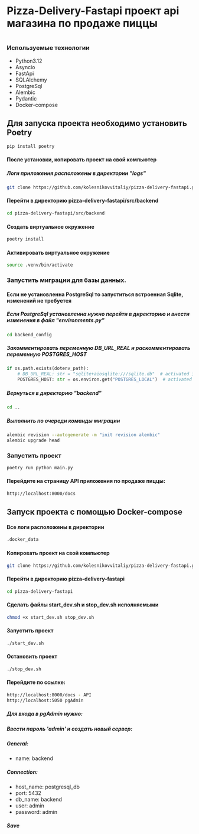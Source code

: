 # Pizza-Delivery-Fastapi проект api магазина по продаже пиццы 
#
### Используемые технологии    
* Python3.12
* Asyncio
* FastApi
* SQLAlchemy
* PostgreSql
* Alembic
* Pydantic
* Docker-compose


## Для запуска проекта необходимо установить Poetry
```bash
pip install poetry
```

#### После установки, копировать проект на свой компьютер
##### Логи приложения расположены в директории "logs"  
```bash
git clone https://github.com/kolesnikovvitaliy/pizza-delivery-fastapi.git
```
#### Перейти в директорию pizza-delivery-fastapi/src/backend
```bash
cd pizza-delivery-fastapi/src/backend
```
#### Создать виртуальное окружение 
```bash
poetry install
```
#### Активировать виртуальное окружение
```bash
source .venv/bin/activate
```
### Запустить миграции для базы данных.
#### Если не установленна PostgreSql то запуститься встроенная Sqlite, изменений не требуется
##### Если PostgreSql установленна нужно перейти в директорию и внести изменения в файл  "environments.py"
```bash
cd backend_config
```
##### Закомментировать переменную  DB_URL_REAL и раскомментировать переменную POSTGRES_HOST 
```python
if os.path.exists(dotenv_path):
    # DB_URL_REAL: str = "sqlite+aiosqlite:///sqlite.db"  # activated if local db sqlite
    POSTGRES_HOST: str = os.environ.get("POSTGRES_LOCAL")  # activated if local db postgres
```
##### Вернуться в директорию "backend"
```bash
cd ..
```
##### Выполнить по очереди команды миграции
```bash
alembic revision --autogenerate -m "init revision alembic"
alembic upgrade head
```

### Запустить проект
```bash
poetry run python main.py
```
#### Перейдите на страницу API приложения по продаже пиццы:
```bash
http://localhost:8000/docs
```
## Запуск проекта с помощью Docker-compose

#### Все логи расположены в директории  
```bash
.docker_data
```

#### Копировать проект на свой компьютер
```bash
git clone https://github.com/kolesnikovvitaliy/pizza-delivery-fastapi.git
```
#### Перейти в директорию pizza-delivery-fastapi
```bash
cd pizza-delivery-fastapi
```
#### Сделать файлы start_dev.sh и stop_dev.sh исполняемыми
```bash
chmod +x start_dev.sh stop_dev.sh
```
#### Запустить проект
```bash
./start_dev.sh
```
#### Остановить проект
```bash
./stop_dev.sh
```
#### Перейдите по ссылке:
```bash
http://localhost:8000/docs - API
http://localhost:5050 pgAdmin 
```
##### Для входа в pgAdmin нужно:
##### Ввести пароль 'admin' и создать новый сервер:
##### General:
* name: backend
##### Connection:
* host_name: postgresql_db
* port: 5432
* db_name: backend 
* user: admin
* password: admin
##### Save
